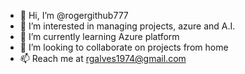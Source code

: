 - 👋 Hi, I’m @rogergithub777
- 👀 I’m interested in managing projects, azure and A.I.
- 🌱 I’m currently learning Azure platform
- 💞️ I’m looking to collaborate on projects from home
- 📫 Reach me at rgalves1974@gmail.com

<!---
rogergithub777/rogergithub777 is a ✨ special ✨ repository because its `README.md` (this file) appears on your GitHub profile.
You can click the Preview link to take a look at your changes.
--->
